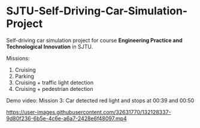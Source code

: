 # SJTU-Self-Driving-Car-Simulation-Project
Self-driving car simulation project for course **Engineering Practice and Technological Innovation** in SJTU.

Missions:
1) Cruising
2) Parking
3) Cruising + traffic light detection
4) Cruising + pedestrian detection

Demo video:
Mission 3: Car detected red light and stops at 00:39 and 00:50  

https://user-images.githubusercontent.com/32631770/132128337-9d80f236-6b5e-4c6e-a6a7-2428e6f48097.mp4


